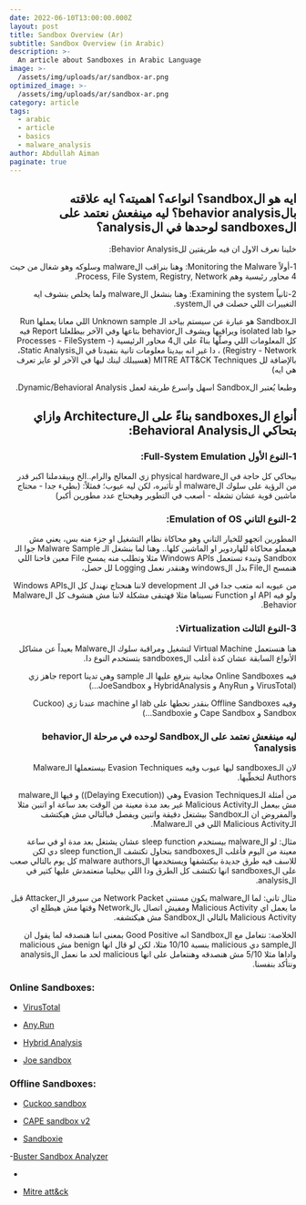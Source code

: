```yaml
---
date: 2022-06-10T13:00:00.000Z
layout: post
title: Sandbox Overview (Ar)
subtitle: Sandbox Overview (in Arabic)
description: >-
  An article about Sandboxes in Arabic Language
image: >-
  /assets/img/uploads/ar/sandbox-ar.png
optimized_image: >-
  /assets/img/uploads/ar/sandbox-ar.png
category: article
tags:
  - arabic
  - article
  - basics
  - malware_analysis
author: Abdullah Aiman
paginate: true
---
```

<h2 dir="rtl">
<span>
ايه هو الsandbox؟ انواعه؟ اهميته؟ ايه علاقته بالbehavior analysis؟
ليه مينفعش نعتمد على الsandboxes لوحدها في الanalysis؟
</span>
</h2>
<p dir="rtl">
<span>
خلينا نعرف الاول ان فيه طريقتين للBehavior Analysis:
</span>
</p>
<p dir="rtl">
<span>
1-أولاً Monitoring the Malware: وهنا بنراقب الmalware وسلوكه وهو شغال من حيث 4 محاور رئيسية وهم Process, File System, Registry, Network.
</span>
</p>
<p dir="rtl">
<span>
2-ثانياً Examining the system: وهنا بنشغل الmalware ولما يخلص بنشوف ايه التغييرات اللي حصلت في الsystem.
</span>
</p>

<p dir="rtl">
<span>
الـSandbox هو عبارة عن سيستم بياخد الـ Unknown sample اللي معانا يعملها Run جوا isolated lab ويراقبها ويشوف الbehavior بتاعها وفي الآخر بيطلعلنا Report فيه كل المعلومات اللي وصلّها بناءً على ال4 محاور الرئيسية (Processes - FileSystem - Registry - Network) ، دا غير انه بيدينا معلومات تانية بتفيدنا في الStatic Analysis، بالإضافة لل MITRE ATT&CK Techniques (هسيبلك لينك ليها في الآخر لو عايز تعرف هي ايه)
</span>
</p>
<p dir="rtl">
<span>
وطبعا يُعتبر الSandbox اسهل واسرع طريقة لعمل Dynamic/Behavioral Analysis.
</span>
</p>

<h2 dir="rtl">
<span>
أنواع الsandboxes بناءً على الArchitecture وازاي بتحاكي الBehavioral Analysis:
</span>
</h2>

<h3 dir="rtl">
<span>
1-النوع الأول Full-System Emulation:
</span>
</h3>
<p dir="rtl">
<span>
 بيحاكي كل حاجة في الphysical hardware زي المعالج والرام..الخ وبيقدملنا اكبر قدر من الرؤية على سلوك الmalware أو تأثيره، لكن ليه عيوب؛ فمثلاً: (بطيء جدا - محتاج ماشين قوية عشان تشغله - أصعب في التطوير وهيحتاج عدد مطورين أكبر)
</span>
</p>

<h3 dir="rtl">
<span>
2-النوع التاني Emulation of OS:
</span>
</h3>
<p dir="rtl">
<span>
المطورين اتجهو للخيار التاني وهو محاكاة نظام التشغيل او جزء منه بس، يعني مش هيعملو محاكاة للهاردوير او الماشين كلها..
وهنا لما بنشغل الـ Malware Sample جوا الـ Sandbox وتبدء تستعمل Windows APIs مثلا وتطلب منه يمسح File معين فاحنا اللي هنمسح الFile بدل الwindows وهنقدر نعمل Logging لل حصل،
</span>
</p>
<p dir="rtl">
<span>
من عيوبه انه متعب جدا في الـ development لاننا هنحتاج نهندل كل الWindows APIs ولو فيه API او Function نسيناها مثلا فهتبقى مشكلة لاننا مش هنشوف كل الMalware Behavior.
</span>
</p>

<h3 dir="rtl">
<span>
3-النوع التالت Virtualization:
</span>
</h3>
<p dir="rtl">
<span>
هنا هنستعمل Virtual Machine لتشغيل ومراقبة سلوك الMalware بعيداً عن مشاكل الأنواع السابقة عشان كدة أغلب الsandboxes بتستخدم النوع دا.
</span>
</p>

<p dir="rtl">
<span>
فيه Online Sandboxes مجانية بنرفع عليها الـ sample وهي تدينا report جاهز زي (VirusTotal و AnyRun و HybridAnalysis و JoeSandbox...)
</span>
</p>

<p dir="rtl">
<span>
وفيه Offline Sandboxes بنقدر نحطها على lab او machine عندنا زي (Cuckoo Sandbox و Cape Sandbox و Sandboxie...)
</span>
</p>

<h3 dir="rtl">
<span>
ليه مينفعش نعتمد على الSandbox لوحده في مرحلة الbehavior analysis؟
</span>
</h3>
<p dir="rtl">
<span>
لان الـsandboxes ليها عيوب وفيه Evasion Techniques بيستعملها الـMalware Authors لتخطّيها.
</span>
</p>

<p dir="rtl">
<span>
من أمثلة الـEvasion Techniques وهي ((Delaying Execution)) و فيها الmalware مش بيعمل الـMalicious Activity غير بعد مدة معينة من الوقت بعد ساعة او اتنين مثلا والمفروض ان الـSandbox بيشتغل دقيقة واتنين ويفصل فبالتالي مش هيكتشف الـMalicious Activity اللي في الـMalware.
</span>
</p>

<p dir="rtl">
<span>
مثال: لو الmalware بيستخدم sleep function عشان يشتغل بعد مدة او في ساعة معينة من اليوم فأغلب الsandboxes بتحاول تكتشف الsleep function دي لكن للاسف فيه طرق جديدة بيكتشفها ويستخدمها الmalware authors كل يوم بالتالي صعب على الsandboxes انها تكتشف كل الطرق ودا اللي بيخلينا منعتمدش عليها كتير في الanalysis.
</span>
</p>

<p dir="rtl">
<span>
مثال تاني: لما الmalware يكون مستني Network Packet من سيرفر الAttacker قبل ما يعمل اي Malicious Activity ومفيش اتصال بالNetwork وقتها مش هيطلع اي Malicious Activity بالتالي الSandbox مش هيكتشفه.
</span>
</p>

<p dir="rtl">
<span>
الخلاصة: نتعامل مع الSandbox انه Good Positive بمعنى اننا هنصدقه لما يقول ان الsample دي malicious بنسبة 10/10 مثلا، لكن لو قال انها benign مش malicious واداها مثلا 5/10 مش هنصدقه وهنتعامل على انها malicious لحد ما نعمل الanalysis ونتأكد بنفسنا.
</span>
</p>

### Online Sandboxes:

- [VirusTotal](http://virustotal.com/)

- [Any.Run](https://app.any.run/)

- [Hybrid Analysis](http://hybrid-analysis.com/)

- [Joe sandbox](http://joesandbox.com/)

### Offline Sandboxes:

- [Cuckoo sandbox](http://cuckoosandbox.org/)

- [CAPE sandbox v2](https://github.com/kevoreilly/CAPEv2)

- [Sandboxie](http://www.sandboxie.com/)

-[Buster Sandbox Analyzer](http://bsa.isoftware.nl/)

-

- [Mitre att&ck](http://attack.mitre.org/) 
